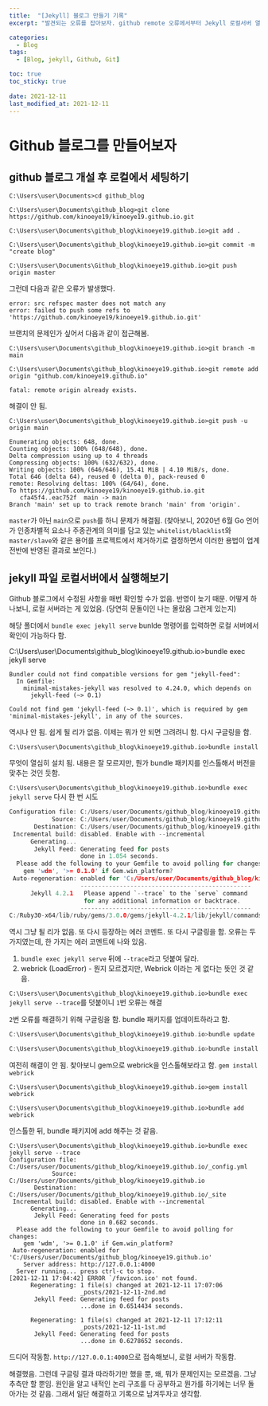 ```yaml
---
title:  "[Jekyll] 블로그 만들기 기록"
excerpt: "발견되는 오류를 잡아보자. github remote 오류에서부터 Jekyll 로컬서버 열기까지"

categories:
  - Blog
tags:
  - [Blog, jekyll, Github, Git]

toc: true
toc_sticky: true
 
date: 2021-12-11
last_modified_at: 2021-12-11
---
```


# Github 블로그를 만들어보자

## github 블로그 개설 후 로컬에서 세팅하기



```
C:\Users\user\Documents>cd github_blog

C:\Users\user\Documents\github_blog>git clone https://github.com/kinoeye19/kinoeye19.github.io.git

C:\Users\user\Documents\github_blog\kinoeye19.github.io>git add .

C:\Users\user\Documents\github_blog\kinoeye19.github.io>git commit -m "create blog"

C:\Users\user\Documents\Github_blog\kinoeye19.github.io>git push origin master
```


그런데 다음과 같은 오류가 발생했다. 

```
error: src refspec master does not match any
error: failed to push some refs to 'https://github.com/kinoeye19/kinoeye19.github.io.git'
```

브랜치의 문제인가 싶어서 다음과 같이 접근해봄. 

```
C:\Users\user\Documents\github_blog\kinoeye19.github.io>git branch -m main

C:\Users\user\Documents\github_blog\kinoeye19.github.io>git remote add origin "github.com/kinoeye19.github.io"

fatal: remote origin already exists.
```
해결이 안 됨. 

```
C:\Users\user\Documents\github_blog\kinoeye19.github.io>git push -u origin main

Enumerating objects: 648, done.
Counting objects: 100% (648/648), done.
Delta compression using up to 4 threads
Compressing objects: 100% (632/632), done.
Writing objects: 100% (646/646), 15.41 MiB | 4.10 MiB/s, done.
Total 646 (delta 64), reused 0 (delta 0), pack-reused 0
remote: Resolving deltas: 100% (64/64), done.
To https://github.com/kinoeye19/kinoeye19.github.io.git
   cfa45f4..eac752f  main -> main
Branch 'main' set up to track remote branch 'main' from 'origin'.
```

`master`가 아닌 `main`으로 `push`를 하니 문제가 해결됨. 
(찾아보니, 2020년 6월 Go 언어가 인종차별적 요소나 주종관계의 의미를 담고 있는 `whitelist/blacklist`와 `master/slave`와 같은 용어를 프로젝트에서 제거하기로 결정하면서 이러한 용법이 업계 전반에 반영된 결과로 보인다.)

## jekyll 파일 로컬서버에서 실행해보기

Github 블로그에서 수정된 사항을 매번 확인할 수가 없음. 
반영이 늦기 때문. 어떻게 하나보니, 로컬 서버라는 게 있었음. (당연히 문돌이인 나는 몰랐음 그런게 있는지)


해당 폴더에서 `bundle exec jekyll serve` bunlde 명령어를 입력하면 로컬 서버에서 확인이 가능하다 함. 

C:\Users\user\Documents\github_blog\kinoeye19.github.io>bundle exec jekyll serve

```
Bundler could not find compatible versions for gem "jekyll-feed":
  In Gemfile:
    minimal-mistakes-jekyll was resolved to 4.24.0, which depends on
      jekyll-feed (~> 0.1)

Could not find gem 'jekyll-feed (~> 0.1)', which is required by gem 'minimal-mistakes-jekyll', in any of the sources.
```

역시나 안 됨. 쉽게 될 리가 없음. 이제는 뭐가 안 되면 그려려니 함. 다시 구글링을 함. 

```
C:\Users\user\Documents\github_blog\kinoeye19.github.io>bundle install
```

무엇이 열심히 설치 됨. 
내용은 잘 모르지만, 뭔가 bundle 패키지를 인스톨해서 버전을 맞추는 것인 듯함. 


`C:\Users\user\Documents\github_blog\kinoeye19.github.io>bundle exec jekyll serve` 다시 한 번 시도

```c
Configuration file: C:/Users/user/Documents/github_blog/kinoeye19.github.io/_config.yml
            Source: C:/Users/user/Documents/github_blog/kinoeye19.github.io
       Destination: C:/Users/user/Documents/github_blog/kinoeye19.github.io/_site
 Incremental build: disabled. Enable with --incremental
      Generating...
       Jekyll Feed: Generating feed for posts
                    done in 1.054 seconds.
  Please add the following to your Gemfile to avoid polling for changes:
    gem 'wdm', '>= 0.1.0' if Gem.win_platform?
 Auto-regeneration: enabled for 'C:/Users/user/Documents/github_blog/kinoeye19.github.io'
                    ------------------------------------------------
      Jekyll 4.2.1   Please append `--trace` to the `serve` command
                     for any additional information or backtrace.
                    ------------------------------------------------
C:/Ruby30-x64/lib/ruby/gems/3.0.0/gems/jekyll-4.2.1/lib/jekyll/commands/serve/servlet.rb:3:in `require': cannot load such file -- webrick (LoadError)
```

역시 그냥 될 리가 없음. 또 다시 등장하는 에러 코멘트. 또 다시 구글링을 함. 
오류는 두 가지였는데, 한 가지는 에러 코멘트에 나와 있음.

1.  `bundle exec jekyll serve` 뒤에 `--trace`라고 덧붙여 달라. 
2. webrick (LoadError) - 뭔지 모르겠지만, Webrick 이라는 게 없다는 뜻인 것 같음.

`C:\Users\user\Documents\github_blog\kinoeye19.github.io>bundle exec jekyll serve --trace`를 덧붙이니 `1`번 오류는 해결

`2`번 오류를 해결하기 위해 구글링을 함. bundle 패키지를 업데이트하라고 함.  


```c
C:\Users\user\Documents\github_blog\kinoeye19.github.io>bundle update

C:\Users\user\Documents\github_blog\kinoeye19.github.io>bundle install
```

여전히 해결이 안 됨. 찾아보니 gem으로 webrick을 인스톨해보라고 함. 
`gem install webrick` 

```
C:\Users\user\Documents\github_blog\kinoeye19.github.io>gem install webrick

C:\Users\user\Documents\github_blog\kinoeye19.github.io>bundle add webrick
```

인스톨한 뒤, bundle 패키지에 add 해주는 것 같음. 

```
C:\Users\user\Documents\github_blog\kinoeye19.github.io>bundle exec jekyll serve --trace
Configuration file: C:/Users/user/Documents/github_blog/kinoeye19.github.io/_config.yml
            Source: C:/Users/user/Documents/github_blog/kinoeye19.github.io
       Destination: C:/Users/user/Documents/github_blog/kinoeye19.github.io/_site
 Incremental build: disabled. Enable with --incremental
      Generating...
       Jekyll Feed: Generating feed for posts
                    done in 0.682 seconds.
  Please add the following to your Gemfile to avoid polling for changes:
    gem 'wdm', '>= 0.1.0' if Gem.win_platform?
 Auto-regeneration: enabled for 'C:/Users/user/Documents/github_blog/kinoeye19.github.io'
    Server address: http://127.0.0.1:4000
  Server running... press ctrl-c to stop.
[2021-12-11 17:04:42] ERROR `/favicon.ico' not found.
      Regenerating: 1 file(s) changed at 2021-12-11 17:07:06
                    _posts/2021-12-11-2nd.md
       Jekyll Feed: Generating feed for posts
                    ...done in 0.6514434 seconds.

      Regenerating: 1 file(s) changed at 2021-12-11 17:12:11
                    _posts/2021-12-11-1st.md
       Jekyll Feed: Generating feed for posts
                    ...done in 0.6278652 seconds.
```

드디어 작동함. `http://127.0.0.1:4000`으로 접속해보니, 로컬 서버가 작동함. 

해결했음. 그런데 구글링 결과 따라하기만 했을 뿐, 왜, 뭐가 문제인지는 모르겠음. 그냥 추측만 할 뿐임. 원인을 알고 내적인 논리 구조를 다 공부하고 뭔가를 하기에는 너무 돌아가는 것 같음. 그래서 일단 해결하고 기록으로 남겨두자고 생각함. 







